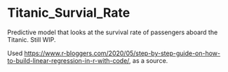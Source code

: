 # Titanic_Survial_Rate
Predictive model that looks at the survival rate of passengers aboard the Titanic. Still WIP. 

Used https://www.r-bloggers.com/2020/05/step-by-step-guide-on-how-to-build-linear-regression-in-r-with-code/, as a source. 
